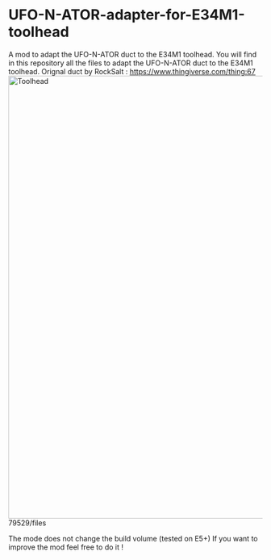 # UFO-N-ATOR-adapter-for-E34M1-toolhead
A mod to adapt the UFO-N-ATOR duct to the E34M1 toolhead.
You will find in this repository all the files to adapt the UFO-N-ATOR duct to the E34M1 toolhead.
Orignal duct by RockSalt : https://www.thingiverse.com/thing:67  
<img width="730" height="878" alt="Toolhead" src="https://github.com/user-attachments/assets/7afd1039-e0ec-4ff7-9d64-9f07db8b861a" />
79529/files

The mode does not change the build volume (tested on E5+)
If you want to improve the mod feel free to do it !
